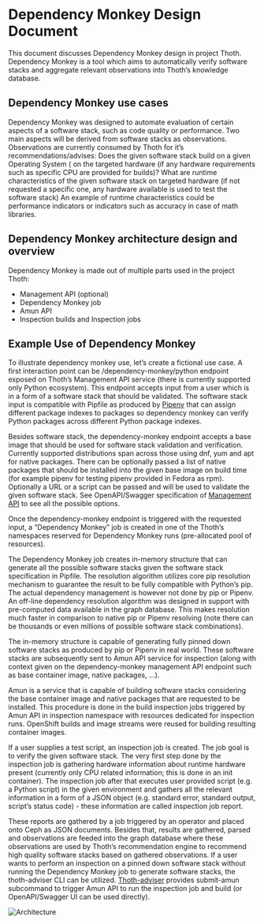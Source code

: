 # Dependency Monkey Design Document

This document discusses Dependency Monkey design in project Thoth. Dependency
Monkey is a tool which aims to automatically verify software stacks and
aggregate relevant observations into Thoth’s knowledge database.

## Dependency Monkey use cases

Dependency Monkey was designed to automate evaluation of certain aspects of a
software stack, such as code quality or performance. Two main aspects will be
derived from software stacks as observations. Observations are currently
consumed by Thoth for it’s recommendations/advises: Does the given software
stack build on a given Operating System ( on the targeted hardware (if any
hardware requirements such as specific CPU are provided for builds)?  What are
runtime characteristics of the given software stack on targeted hardware (if
not requested a specific one, any hardware available is used to test the
software stack) An example of runtime characteristics could be performance
indicators or indicators such as accuracy in case of math libraries.

## Dependency Monkey architecture design and overview

Dependency Monkey is made out of multiple parts used in the project Thoth:

* Management API (optional)
* Dependency Monkey job
* Amun API
* Inspection builds and Inspection jobs
 
## Example Use of Dependency Monkey

To illustrate dependency monkey use, let’s create a fictional use case. A first
interaction point can be /dependency-monkey/python endpoint exposed on Thoth’s
Management API service (there is currently supported only Python ecosystem).
This endpoint accepts input from a user which is in a form of a software stack
that should be validated. The software stack input is compatible with Pipfile
as produced by [Pipenv](https://pipenv.readthedocs.io) that can assign
different package indexes to packages so dependency monkey can verify Python
packages across different Python package indexes.

Besides software stack, the dependency-monkey endpoint accepts a base image
that should be used for software stack validation and verification. Currently
supported distributions span across those using  dnf, yum and apt for native
packages. There can be optionally passed a list of native packages that should
be installed into the given base image on build time (for example pipenv for
testing pipenv provided in Fedora as rpm). Optionally a URL or a script can be
passed  and will be used to validate the given software stack. See
OpenAPI/Swagger specification of [Management
API](https://github.com/thoth-station/management-api) to see all the possible
options.

Once the dependency-monkey endpoint is triggered with the requested input, a
“Dependency Monkey” job is created  in one of the Thoth’s namespaces reserved
for Dependency Monkey runs (pre-allocated pool of resources).

The Dependency Monkey job creates in-memory structure that can generate all the
possible software stacks given the software stack specification in Pipfile. The
resolution algorithm utilizes core pip resolution mechanism to guarantee the
result to be fully compatible with Python’s pip. The actual dependency
management is however not done by pip or Pipenv. An off-line dependency
resolution algorithm was designed in support with pre-computed data available
in the graph database. This makes resolution much faster in comparison to
native pip or Pipenv resolving (note there can be thousands or even millions of
possible software stack combinations).

The in-memory structure is capable of generating fully pinned down software
stacks as produced by pip or Pipenv in real world. These software stacks are
subsequently sent to Amun API service for inspection (along with context given
on the dependency-monkey management API endpoint such as base container image,
native packages, ...).

Amun is a service that is capable of building software stacks considering the
base container image and native packages that are requested to be installed.
This procedure is done in the build inspection jobs triggered by Amun API in
inspection namespace with resources dedicated for inspection runs. OpenShift
builds and image streams were reused for building resulting container images.

If a user supplies a test script, an inspection job is created. The job goal
is to verify the given software stack. The very first step done by the
inspection job is gathering hardware information about runtime hardware present
(currently only CPU related information; this is done in an init container).
The inspection job after that executes user provided script (e.g. a Python
script) in the given environment and gathers all the relevant information in a
form of a JSON object (e.g. standard error, standard output, script’s status
code) - these information are called inspection job report.

These reports are gathered by a job triggered by an operator and placed onto
Ceph as JSON documents. Besides that, results are gathered, parsed and
observations are feeded into the graph database where these observations are
used by Thoth’s recommendation engine to recommend high quality software stacks
based on gathered observations.  If a user wants to perform an inspection on a
pinned down software stack without running the Dependency Monkey job to
generate software stacks, the thoth-adviser  CLI can be utilized.
[Thoth-adviser](https://github.com/thoth-station/adviser) provides submit-amun
subcommand to trigger Amun API to run the inspection job and build (or
OpenAPI/Swagger UI can be used directly).

![Architecture](https://raw.githubusercontent.com/thoth-station/adviser/master/docs/dm.png)
